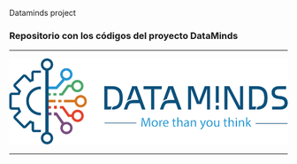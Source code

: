 Dataminds project

### Repositorio con los códigos del proyecto DataMinds

---

![Project DataMinds](/images/data.png)

---
